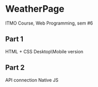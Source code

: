 # WeatherPage

ITMO Course, Web Programming, sem #6

## Part 1

HTML + CSS
Desktop\Mobile version

## Part 2

API connection
Native JS
